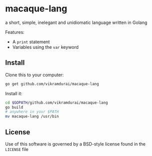 # macaque-lang
a short, simple, inelegant and unidiomatic language written in Golang


Features:
* A `print` statement
* Variables using the `var` keyword

## Install

Clone this to your computer:
```bash
go get github.com/vikramdurai/macaque-lang
```

Install it:
```bash
cd $GOPATH/github.com/vikramdurai/macaque-lang
go build
# anywhere in your $PATH
mv macaque-lang /usr/bin
```

## License

Use of this software is governed by a 
BSD-style license found in the `LICENSE` file